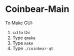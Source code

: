 # Coinbear-Main

To Make GUI:
1. cd to Dir
2. Type ```qmake```
3. Type ```make```
4. Type ```./coinbear-qt```
